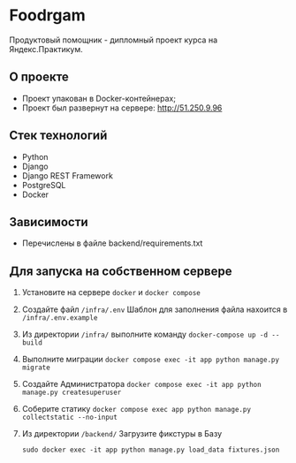 # Foodrgam

 Продуктовый помощник - дипломный проект курса на Яндекс.Практикум.

## О проекте 

- Проект упакован в Docker-контейнерах;
- Проект был развернут на сервере: <http://51.250.9.96>
  
## Стек технологий
- Python
- Django
- Django REST Framework
- PostgreSQL
- Docker

## Зависимости
- Перечислены в файле backend/requirements.txt


## Для запуска на собственном сервере

1. Установите на сервере `docker` и `docker compose`
2. Создайте файл `/infra/.env` Шаблон для заполнения файла нахоится в `/infra/.env.example`
3. Из директории `/infra/` выполните команду `docker-compose up -d --build`
5. Выполните миграции `docker compose exec -it app python manage.py migrate`
6. Создайте Администратора `docker compose exec -it app python manage.py createsuperuser`
7. Соберите статику `docker compose exec app python manage.py collectstatic --no-input`
8. Из директории `/backend/` Загрузите фикстуры в Базу 

    `sudo docker exec -it app python manage.py load_data fixtures.json`


